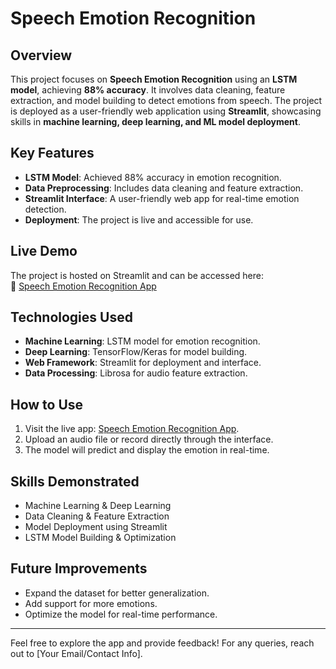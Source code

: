 # Speech Emotion Recognition

## Overview
This project focuses on **Speech Emotion Recognition** using an **LSTM model**, achieving **88% accuracy**. It involves data cleaning, feature extraction, and model building to detect emotions from speech. The project is deployed as a user-friendly web application using **Streamlit**, showcasing skills in **machine learning, deep learning, and ML model deployment**.

## Key Features
- **LSTM Model**: Achieved 88% accuracy in emotion recognition.
- **Data Preprocessing**: Includes data cleaning and feature extraction.
- **Streamlit Interface**: A user-friendly web app for real-time emotion detection.
- **Deployment**: The project is live and accessible for use.

## Live Demo
The project is hosted on Streamlit and can be accessed here:  
🔗 [Speech Emotion Recognition App](https://speech-emotion-recog.streamlit.app/)

## Technologies Used
- **Machine Learning**: LSTM model for emotion recognition.
- **Deep Learning**: TensorFlow/Keras for model building.
- **Web Framework**: Streamlit for deployment and interface.
- **Data Processing**: Librosa for audio feature extraction.

## How to Use
1. Visit the live app: [Speech Emotion Recognition App](https://speech-emotion-recog.streamlit.app/).
2. Upload an audio file or record directly through the interface.
3. The model will predict and display the emotion in real-time.

## Skills Demonstrated
- Machine Learning & Deep Learning
- Data Cleaning & Feature Extraction
- Model Deployment using Streamlit
- LSTM Model Building & Optimization

## Future Improvements
- Expand the dataset for better generalization.
- Add support for more emotions.
- Optimize the model for real-time performance.

---

Feel free to explore the app and provide feedback! For any queries, reach out to [Your Email/Contact Info].
